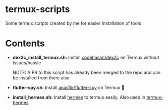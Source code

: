 # termux-scripts
Some termux scripts created by me for easier Installation of tools 

# Contents
- **dex2c_install_termux.sh:** Install [codehasan/dex2c](https://github.com/ratsan/dex2c) on Termux without issues/hassle

  NOTE: A PR to this script has already been merged to the repo and can be installed from there also
- **flutter-spy.sh:** Install [anasfik/flutter-spy](https://github.com/anasfik/flutter-spy) on Termux 🎉
- **install_hermes.sh:** Install [hermes](https://github.com/facebook/hermes) to termux easily. Also used in [termux-hermes](https://github.com/AbhiTheModder/termux-hermes)
